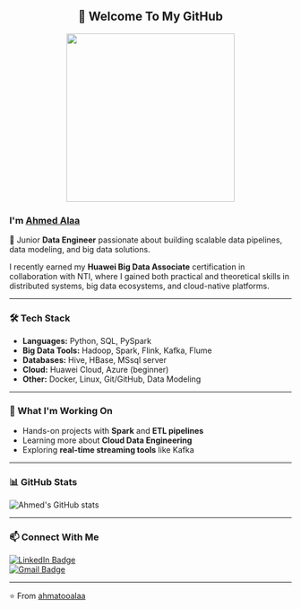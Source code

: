 <h2 align="center">👋 Welcome To My GitHub</h2>

<p align="center">
  <img src="https://media.giphy.com/media/p4NLw3I4U0idi/giphy.gif" width="300">
</p>

### I'm [Ahmed Alaa](https://github.com/ahmatooalaa)  
🚀 Junior **Data Engineer** passionate about building scalable data pipelines, data modeling, and big data solutions.  

I recently earned my **Huawei Big Data Associate** certification in collaboration with NTI, where I gained both practical and theoretical skills in distributed systems, big data ecosystems, and cloud-native platforms.  

---

### 🛠️ Tech Stack
- **Languages:** Python, SQL, PySpark  
- **Big Data Tools:** Hadoop, Spark, Flink, Kafka, Flume  
- **Databases:** Hive, HBase, MSsql server  
- **Cloud:** Huawei Cloud, Azure (beginner)  
- **Other:** Docker, Linux, Git/GitHub, Data Modeling  

---

### 🌱 What I'm Working On
- Hands-on projects with **Spark** and **ETL pipelines**  
- Learning more about **Cloud Data Engineering**  
- Exploring **real-time streaming tools** like Kafka  

---

### 📊 GitHub Stats
![Ahmed's GitHub stats](https://github-readme-stats.vercel.app/api?username=ahmatooalaa&show_icons=true&theme=radical)

---

  ### 📫 Connect With Me
[![LinkedIn Badge](https://img.shields.io/badge/-AhmedAlaa-blue?style=flat&logo=Linkedin&logoColor=white)](https://www.linkedin.com/in/ahmed-alaa-762a79266?utm_source=share&utm_campaign=share_via&utm_content=profile&utm_medium=android_app)  
[![Gmail Badge](https://img.shields.io/badge/-ahmedalaaabdelsaid@gmail.com-c14438?style=flat&logo=Gmail&logoColor=white)](mailto:ahmedalaaabdelsaid@gmail.com)

---
⭐️ From [ahmatooalaa](https://github.com/ahmatooalaa)
